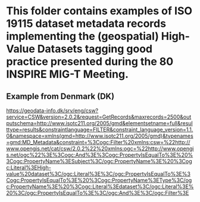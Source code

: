 # This folder contains examples of ISO 19115 dataset metadata records implementing the (geospatial) High-Value Datasets tagging good practice presented during the 80 INSPIRE MIG-T Meeting.

## Example from Denmark (DK)

https://geodata-info.dk/srv/eng/csw?service=CSW&version=2.0.2&request=GetRecords&maxrecords=2500&outputschema=http://www.isotc211.org/2005/gmd&elementsetname=full&resulttype=results&constraintlanguage=FILTER&constraint_language_version=1.1.0&namespace=xmlns(gmd=http://www.isotc211.org/2005/gmd)&typenames=gmd:MD_Metadata&constraint=%3Cogc:Filter%20xmlns:csw=%22http://www.opengis.net/cat/csw/2.0.2%22%20xmlns:ogc=%22http://www.opengis.net/ogc%22%3E%3Cogc:And%3E%3Cogc:PropertyIsEqualTo%3E%20%3Cogc:PropertyName%3ESubject%3C/ogc:PropertyName%3E%20%3Cogc:Literal%3EHigh-value%20dataset%3C/ogc:Literal%3E%3C/ogc:PropertyIsEqualTo%3E%3Cogc:PropertyIsEqualTo%3E%20%3Cogc:PropertyName%3EType%3C/ogc:PropertyName%3E%20%3Cogc:Literal%3Edataset%3C/ogc:Literal%3E%20%3C/ogc:PropertyIsEqualTo%3E%3C/ogc:And%3E%3C/ogc:Filter%3E

